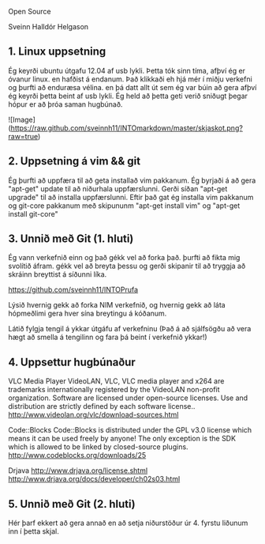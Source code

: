 Open Source

Sveinn Halldór Helgason

## 1. Linux uppsetning

Ég keyrði ubuntu útgafu 12.04 af usb lykli.
Þetta tók sinn tíma, afþví ég er óvanur linux. en hafðist á endanum.
Það klikkaði eh hjá mér í miðju verkefni og þurfti að enduræsa vélina. en þá
datt allt út sem ég var búin að gera afþví ég keyrði þetta beint af usb lykli.
Ég held að þetta geti verið sniðugt þegar hópur er að þróa saman hugbúnað.

![Image] (https://raw.github.com/sveinnh11/INTOmarkdown/master/skjaskot.png?raw=true)

## 2. Uppsetning á vim && git

Ég þurfti að uppfæra til að geta installað vim pakkanum.
Ég byrjaði á að gera "apt-get" update til að niðurhala uppfærslunni.
Gerði síðan "apt-get upgrade" til að installa uppfærslunni.
Eftir það gat ég installa vim pakkanum og git-core pakkanum
með skipununm "apt-get install vim" og "apt-get install git-core"

## 3. Unnið með Git (1. hluti)

Ég vann verkefnið einn og það gékk vel að forka það. þurfti að fikta mig 
svolítið áfram. gékk vel að breyta þessu og gerði skipanir til að tryggja að 
skráinn breyttist á síðunni líka.

https://github.com/sveinnh11/INTOPrufa

Lýsið hvernig gekk að forka NIM verkefnið, og hvernig gekk að láta hópmeðlimi gera hver sína breytingu á kóðanum.

Látið fylgja tengil á ykkar útgáfu af verkefninu (Það á að sjálfsögðu að vera hægt að smella á tengilinn og fara þá beint í verkefnið ykkar!)

## 4. Uppsettur hugbúnaður

VLC Media Player 
VideoLAN, VLC, VLC media player and x264 are trademarks internationally registered by the VideoLAN non-profit organization.
Software are licensed under open-source licenses. Use and distribution are strictly defined by each software license.. 
http://www.videolan.org/vlc/download-sources.html

Code::Blocks
Code::Blocks is distributed under the GPL v3.0 license which means it can be
used freely by anyone!
The only exception is the SDK which is allowed to be linked by closed-source plugins.
http://www.codeblocks.org/downloads/25

Drjava
http://www.drjava.org/license.shtml
http://www.drjava.org/docs/developer/ch02s03.html

## 5. Unnið með Git (2. hluti)

Hér þarf ekkert að gera annað en að setja niðurstöður úr 4. fyrstu liðunum inn í þetta skjal.
